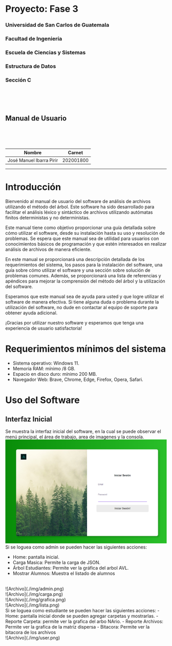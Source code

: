 # **Proyecto: Fase 3**
### Universidad de San Carlos de Guatemala
### Facultad de Ingeniería
### Escuela de Ciencias y Sistemas
### Estructura de Datos
### Sección C
<br></br><br>

## **Manual de Usuario**
<br></br><br>

| Nombre | Carnet | 
| --- | --- |
| José Manuel Ibarra Pirir | 202001800 |
----
# Introducción 
Bienvenido al manual de usuario del software de análisis de archivos utilizando el método del árbol. Este software ha sido desarrollado para facilitar el análisis léxico y sintáctico de archivos utilizando autómatas finitos deterministas y no deterministas.

Este manual tiene como objetivo proporcionar una guía detallada sobre cómo utilizar el software, desde su instalación hasta su uso y resolución de problemas. Se espera que este manual sea de utilidad para usuarios con conocimientos básicos de programación y que estén interesados en realizar análisis de archivos de manera eficiente.

En este manual se proporcionará una descripción detallada de los requerimientos del sistema, los pasos para la instalación del software, una guía sobre cómo utilizar el software y una sección sobre solución de problemas comunes. Además, se proporcionará una lista de referencias y apéndices para mejorar la comprensión del método del árbol y la utilización del software.

Esperamos que este manual sea de ayuda para usted y que logre utilizar el software de manera efectiva. Si tiene alguna duda o problema durante la utilización del software, no dude en contactar al equipo de soporte para obtener ayuda adicional.

¡Gracias por utilizar nuestro software y esperamos que tenga una experiencia de usuario satisfactoria!
# Requerimientos mínimos del sistema
- Sistema operativo: Windows 11.
- Memoria RAM: mínimo /8 GB.
- Espacio en disco duro: mínimo 200 MB.
- Navegador Web: Brave, Chrome, Edge, Firefox, Opera, Safari.
# Uso del Software
## Interfaz Inicial
Se muestra la interfaz inicial del software, en la cual se puede observar el menú principal, el área de trabajo, area de imagenes y la consola. <br>
![Interfaz](./img/login.png)<br>
Si se loguea como admin se pueden hacer las siguientes acciones:
- Home: pantalla inicial.
- Carga Masica: Permite la carga de JSON.
- Árbol Estudiantes: Permite ver la gráfica del arbol AVL.
- Mostrar Alumnos: Muestra el listado de alumnos
<br>
![Archivo](./img/admin.png)<br>
![Archivo](./img/carga.png)<br>
![Archivo](./img/grafica.png)<br>
![Archivo](./img/lista.png)<br>
Si se loguea como estudiante se pueden hacer las siguientes acciones:
- Home: pantalla inicial donde se pueden agregar carpetas y mostrarlas.
- Reporte Carpeta: permite ver la grafica del arbo NArio.
- Reporte Archivos: Permite ver la grafica de la matriz dispersa
- Bitacora: Permite ver la bitacora de los archivos
<br>
![Archivo](./img/user.png)<br>